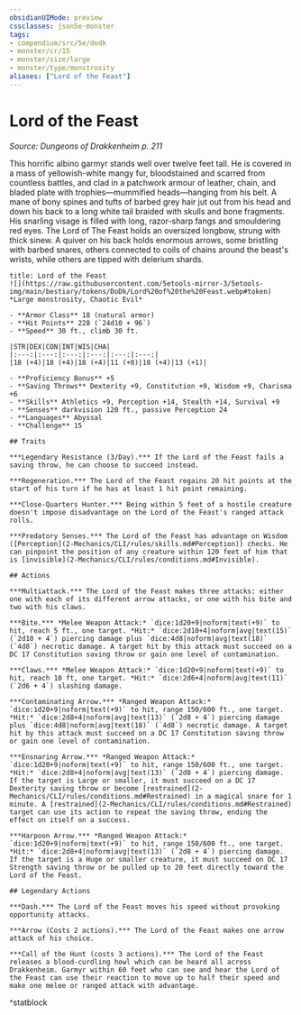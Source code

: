 ```yaml
---
obsidianUIMode: preview
cssclasses: json5e-monster
tags:
- compendium/src/5e/dodk
- monster/cr/15
- monster/size/large
- monster/type/monstrosity
aliases: ["Lord of the Feast"]
---
```

# Lord of the Feast
*Source: Dungeons of Drakkenheim p. 211*  

This horrific albino garmyr stands well over twelve feet tall. He is covered in a mass of yellowish-white mangy fur, bloodstained and scarred from countless battles, and clad in a patchwork armour of leather, chain, and bladed plate with trophies—mummified heads—hanging from his belt. A mane of bony spines and tufts of barbed grey hair jut out from his head and down his back to a long white tail braided with skulls and bone fragments. His snarling visage is filled with long, razor-sharp fangs and smouldering red eyes. The Lord of The Feast holds an oversized longbow, strung with thick sinew. A quiver on his back holds enormous arrows, some bristling with barbed snares, others connected to coils of chains around the beast's wrists, while others are tipped with delerium shards.

```ad-statblock
title: Lord of the Feast
![](https://raw.githubusercontent.com/5etools-mirror-3/5etools-img/main/bestiary/tokens/DoDk/Lord%20of%20the%20Feast.webp#token)
*Large monstrosity, Chaotic Evil*

- **Armor Class** 18 (natural armor)
- **Hit Points** 228 (`24d10 + 96`)
- **Speed** 30 ft., climb 30 ft.

|STR|DEX|CON|INT|WIS|CHA|
|:---:|:---:|:---:|:---:|:---:|:---:|
|18 (+4)|18 (+4)|18 (+4)|11 (+0)|18 (+4)|13 (+1)|

- **Proficiency Bonus** +5
- **Saving Throws** Dexterity +9, Constitution +9, Wisdom +9, Charisma +6
- **Skills** Athletics +9, Perception +14, Stealth +14, Survival +9
- **Senses** darkvision 120 ft., passive Perception 24
- **Languages** Abyssal
- **Challenge** 15

## Traits

***Legendary Resistance (3/Day).*** If the Lord of the Feast fails a saving throw, he can choose to succeed instead.

***Regeneration.*** The Lord of the Feast regains 20 hit points at the start of his turn if he has at least 1 hit point remaining.

***Close-Quarters Hunter.*** Being within 5 feet of a hostile creature doesn't impose disadvantage on the Lord of the Feast's ranged attack rolls.

***Predatory Senses.*** The Lord of the Feast has advantage on Wisdom ([Perception](2-Mechanics/CLI/rules/skills.md#Perception)) checks. He can pinpoint the position of any creature within 120 feet of him that is [invisible](2-Mechanics/CLI/rules/conditions.md#Invisible).

## Actions

***Multiattack.*** The Lord of the Feast makes three attacks: either one with each of its different arrow attacks, or one with his bite and two with his claws.

***Bite.*** *Melee Weapon Attack:* `dice:1d20+9|noform|text(+9)` to hit, reach 5 ft., one target. *Hit:* `dice:2d10+4|noform|avg|text(15)` (`2d10 + 4`) piercing damage plus `dice:4d8|noform|avg|text(18)` (`4d8`) necrotic damage. A target hit by this attack must succeed on a DC 17 Constitution saving throw or gain one level of contamination.

***Claws.*** *Melee Weapon Attack:* `dice:1d20+9|noform|text(+9)` to hit, reach 10 ft, one target. *Hit:* `dice:2d6+4|noform|avg|text(11)` (`2d6 + 4`) slashing damage.

***Contaminating Arrow.*** *Ranged Weapon Attack:* `dice:1d20+9|noform|text(+9)` to hit, range 150/600 ft., one target. *Hit:* `dice:2d8+4|noform|avg|text(13)` (`2d8 + 4`) piercing damage plus `dice:4d8|noform|avg|text(18)` (`4d8`) necrotic damage. A target hit by this attack must succeed on a DC 17 Constitution saving throw or gain one level of contamination.

***Ensnaring Arrow.*** *Ranged Weapon Attack:* `dice:1d20+9|noform|text(+9)` to hit, range 150/600 ft., one target. *Hit:* `dice:2d8+4|noform|avg|text(13)` (`2d8 + 4`) piercing damage. If the target is Large or smaller, it must succeed on a DC 17 Dexterity saving throw or become [restrained](2-Mechanics/CLI/rules/conditions.md#Restrained) in a magical snare for 1 minute. A [restrained](2-Mechanics/CLI/rules/conditions.md#Restrained) target can use its action to repeat the saving throw, ending the effect on itself on a success.

***Harpoon Arrow.*** *Ranged Weapon Attack:* `dice:1d20+9|noform|text(+9)` to hit, range 150/600 ft., one target. *Hit:* `dice:2d8+4|noform|avg|text(13)` (`2d8 + 4`) piercing damage. If the target is a Huge or smaller creature, it must succeed on DC 17 Strength saving throw or be pulled up to 20 feet directly toward the Lord of the Feast.

## Legendary Actions

***Dash.*** The Lord of the Feast moves his speed without provoking opportunity attacks.

***Arrow (Costs 2 actions).*** The Lord of the Feast makes one arrow attack of his choice.

***Call of the Hunt (costs 3 actions).*** The Lord of the Feast releases a blood-curdling howl which can be heard all across Drakkenheim. Garmyr within 60 feet who can see and hear the Lord of the Feast can use their reaction to move up to half their speed and make one melee or ranged attack with advantage.
```
^statblock